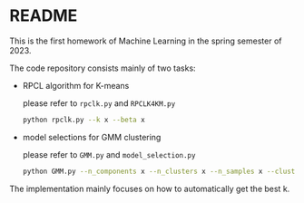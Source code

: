 # README

This is the first homework of Machine Learning in the spring semester of 2023.

The code repository consists mainly of two tasks:

- RPCL algorithm for K-means

  please refer to `rpclk.py` and `RPCLK4KM.py`

  ```bash
  python rpclk.py --k x --beta x
  ```

- model selections for GMM clustering

  please refer to `GMM.py` and `model_selection.py`

  ```bash
  python GMM.py --n_components x --n_clusters x --n_samples x --cluster_std x --method x
  ```

The implementation mainly focuses on how to automatically get the best k.